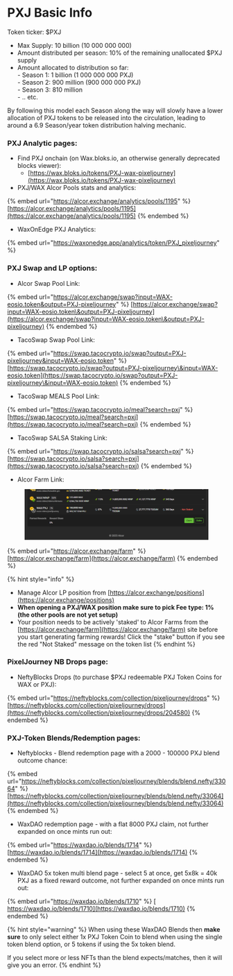 # PXJ Basic Info

Token ticker: $PXJ

* Max Supply: 10 billion (10 000 000 000)
* Amount distributed per season: 10% of the remaining unallocated $PXJ supply
* Amount allocated to distribution so far:\
  \- Season 1: 1 billion (1 000 000 000 PXJ)\
  \- Season 2: 900 million (900 000 000 PXJ)\
  \- Season 3: 810 million \
  \- .. etc.

By following this model each Season along the way will slowly have a lower allocation of PXJ tokens to be released into the circulation, leading to around a 6.9 Season/year token distribution halving mechanic.

### PXJ Analytic pages:

* Find PXJ onchain (on Wax.bloks.io, an otherwise generally deprecated blocks viewer):
  * [https://wax.bloks.io/tokens/PXJ-wax-pixeljourney](https://wax.bloks.io/tokens/PXJ-wax-pixeljourney)
* PXJ/WAX Alcor Pools stats and analytics:&#x20;

{% embed url="https://alcor.exchange/analytics/pools/1195" %}
[https://alcor.exchange/analytics/pools/1195](https://alcor.exchange/analytics/pools/1195)
{% endembed %}

* WaxOnEdge PXJ Analytics:&#x20;

{% embed url="https://waxonedge.app/analytics/token/PXJ_pixeljourney" %}



### PXJ Swap and LP options:

* Alcor Swap Pool Link:&#x20;

{% embed url="https://alcor.exchange/swap?input=WAX-eosio.token&output=PXJ-pixeljourney" %}
[https://alcor.exchange/swap?input=WAX-eosio.token\&output=PXJ-pixeljourney](https://alcor.exchange/swap?input=WAX-eosio.token\&output=PXJ-pixeljourney)
{% endembed %}

* TacoSwap Swap Pool Link:

{% embed url="https://swap.tacocrypto.io/swap?output=PXJ-pixeljourney&input=WAX-eosio.token" %}
[https://swap.tacocrypto.io/swap?output=PXJ-pixeljourney\&input=WAX-eosio.token](https://swap.tacocrypto.io/swap?output=PXJ-pixeljourney\&input=WAX-eosio.token)
{% endembed %}

* TacoSwap MEALS Pool Link:

{% embed url="https://swap.tacocrypto.io/meal?search=pxj" %}
[https://swap.tacocrypto.io/meal?search=pxj](https://swap.tacocrypto.io/meal?search=pxj)
{% endembed %}

* TacoSwap SALSA Staking Link:

{% embed url="https://swap.tacocrypto.io/salsa?search=pxj" %}
[https://swap.tacocrypto.io/salsa?search=pxj](https://swap.tacocrypto.io/salsa?search=pxj)
{% endembed %}

* Alcor Farm Link:

<figure><img src="../../../.gitbook/assets/image (165).png" alt=""><figcaption></figcaption></figure>

{% embed url="https://alcor.exchange/farm" %}
[https://alcor.exchange/farm](https://alcor.exchange/farm)
{% endembed %}

{% hint style="info" %}
* Manage Alcor LP position from [https://alcor.exchange/positions](https://alcor.exchange/positions)
* **When opening a PXJ/WAX position make sure to pick Fee type: 1% (the other pools are not yet setup)**
* Your position needs to be actively 'staked' to Alcor Farms from the [https://alcor.exchange/farm](https://alcor.exchange/farm) site before you start generating farming rewards! Click the "stake" button if you see the red "Not Staked" message on the token list
{% endhint %}





### PixelJourney NB Drops page:

* NeftyBlocks Drops (to purchase $PXJ redeemable PXJ Token Coins for WAX or PXJ):&#x20;

{% embed url="https://neftyblocks.com/collection/pixeljourney/drops" %}
[https://neftyblocks.com/collection/pixeljourney/drops](https://neftyblocks.com/collection/pixeljourney/drops/204580)
{% endembed %}



### PXJ-Token Blends/Redemption pages:

* Neftyblocks - Blend redemption page with a 2000 - 100000 PXJ blend outcome chance:

{% embed url="https://neftyblocks.com/collection/pixeljourney/blends/blend.nefty/33064" %}
[https://neftyblocks.com/collection/pixeljourney/blends/blend.nefty/33064](https://neftyblocks.com/collection/pixeljourney/blends/blend.nefty/33064)
{% endembed %}

* WaxDAO redemption page - with a flat 8000 PXJ claim, not further expanded on once mints run out:

{% embed url="https://waxdao.io/blends/1714" %}
[https://waxdao.io/blends/1714](https://waxdao.io/blends/1714)
{% endembed %}

* WaxDAO 5x token multi blend page - select 5 at once, get 5x8k = 40k PXJ as a fixed reward outcome, not further expanded on once mints run out:

{% embed url="https://waxdao.io/blends/1710" %}
[ https://waxdao.io/blends/1710](https://waxdao.io/blends/1710)
{% endembed %}

{% hint style="warning" %}
When using these WaxDAO Blends then **make sure** to only select either 1x PXJ Token Coin to blend when using the single token blend option, or 5 tokens if using the 5x token blend.&#x20;

If you select more or less NFTs than the blend expects/matches, then it will give you an error.
{% endhint %}
